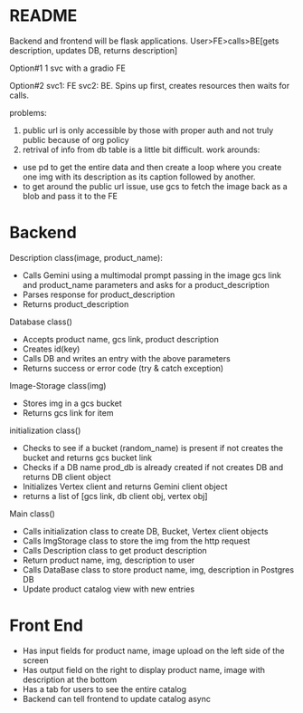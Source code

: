 # README

Backend and frontend will be flask applications.
User>FE>calls>BE[gets description, updates DB, returns description]

Option#1
1 svc with a gradio FE

Option#2
svc1: FE
svc2: BE. Spins up first, creates resources then waits for calls.

problems:
1. public url is only accessible by those with proper auth and not truly public because of org policy
2. retrival of info from db table is a little bit difficult. work arounds: 
- use pd to get the entire data and then create a loop where you create 
one img with its description as its caption followed by another.
- to get around the public url issue, use gcs to fetch the image back as a blob and pass it to the FE



# Backend
Description class(image, product_name):
- Calls Gemini using a multimodal prompt passing in the image gcs link and product_name parameters and asks for a product_description
- Parses response for product_description
- Returns product_description

Database class()
- Accepts product name, gcs link, product description
- Creates id(key)
- Calls DB and writes an entry with the above parameters
- Returns success or error code (try & catch exception)

Image-Storage class(img)
- Stores img in a gcs bucket
- Returns gcs link for item

initialization class()
- Checks to see if a bucket (random_name) is present if not creates the bucket and returns gcs bucket link
- Checks if a DB name prod_db is already created if not creates DB and returns DB client object
- Initializes Vertex client and returns Gemini client object
- returns a list of [gcs link, db client obj, vertex obj]

Main class()
- Calls initialization class to create DB, Bucket, Vertex client objects
- Calls ImgStorage class to store the img from the http request
- Calls Description class to get product description
- Return product name, img, description to user
- Calls DataBase class to store product name, img, description in Postgres DB
- Update product catalog view with new entries

# Front End
- Has input fields for product name, image upload on the left side of the screen
- Has output field on the right to display product name, image with description at the bottom
- Has a tab for users to see the entire catalog
- Backend can tell frontend to update catalog async 